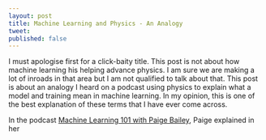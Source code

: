 ```yaml
---
layout: post
title: Machine Learning and Physics - An Analogy
tweet: 
published: false
---
```


I must apologise first for a click-baity title. This post is not about how machine learning his helping advance physics. I am sure we are making a lot of inroads in that area but I am not qualified to talk about that. This post is about an analogy I heard on a podcast using physics to explain what a model and training mean in machine learning. In my opinion, this is one of the best explanation of these terms that I have ever come across. 

In the podcast [Machine Learning 101 with Paige Bailey](https://hanselminutes.com/611/machine-learning-101-with-paige-bailey), Paige explained in her  